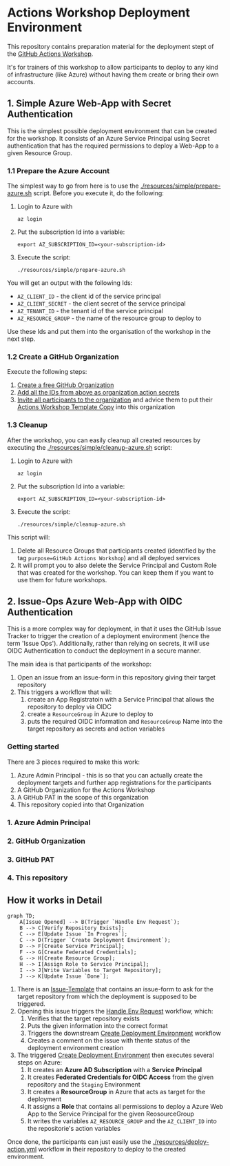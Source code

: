 # Actions Workshop Deployment Environment

This repository contains preparation material for the deployment stept of the [GitHub Actions Workshop](https://github.com/actions-workshop/actions-workshop).

It's for trainers of this workshop to allow participants to deploy to any kind of infrastructure (like Azure) without having them create or bring their own accounts.

## 1. Simple Azure Web-App with Secret Authentication

This is the simplest possible deployment environment that can be created for the workshop. It consists of an Azure Service Principal using Secret authentication that has the required permissions to deploy a Web-App to a given Resource Group.

### 1.1 Prepare the Azure Account

The simplest way to go from here is to use the [./resources/simple/prepare-azure.sh](./resources/simple/prepare-azure.sh) script. Before you execute it, do the following:

1. Login to Azure with
    ```shell
    az login
    ```
2. Put the subscription Id into a variable:
    ```shell
    export AZ_SUBSCRIPTION_ID=<your-subscription-id>
    ```
3. Execute the script:
    ```shell
    ./resources/simple/prepare-azure.sh
    ```

You will get an output with the following Ids:

- `AZ_CLIENT_ID` - the client id of the service principal
- `AZ_CLIENT_SECRET` - the client secret of the service principal
- `AZ_TENANT_ID` - the tenant id of the service principal
- `AZ_RESOURCE_GROUP` - the name of the resource group to deploy to

Use these Ids and put them into the organisation of the workshop in the next step.

### 1.2 Create a GitHub Organization

Execute the following steps:

1. [Create a free GitHub Organization](https://docs.github.com/en/github/setting-up-and-managing-organizations-and-teams/creating-a-new-organization-from-scratch)
2. [Add all the IDs from above as organization action secrets](https://docs.github.com/en/actions/reference/encrypted-secrets#creating-encrypted-secrets-for-an-organization)
3. [Invite all participants to the organization](https://docs.github.com/en/organizations/managing-membership-in-your-organization/inviting-users-to-join-your-organization) and advice them to put their [Actions Workshop Template Copy](https://github.com/actions-workshop/actions-workshop) into this organization

### 1.3 Cleanup

After the workshop, you can easily cleanup all created resources by executing the [./resources/simple/cleanup-azure.sh](./resources/simple/cleanup-azure.sh) script:

1. Login to Azure with
    ```shell
    az login
    ```
2. Put the subscription Id into a variable:
    ```shell
    export AZ_SUBSCRIPTION_ID=<your-subscription-id>
    ```
3. Execute the script:
    ```shell
    ./resources/simple/cleanup-azure.sh
    ```
    
This script will:

1. Delete all Resource Groups that participants created (identified by the tag `purpose=GitHub Actions Workshop`) and all deployed services
2. It will prompt you to also delete the Service Principal and Custom Role that was created for the workshop. You can keep them if you want to use them for future workshops.

## 2. Issue-Ops Azure Web-App with OIDC Authentication

This is a more complex way for deployment, in that it uses the GitHub Issue Tracker to trigger the creation of a deployment environment (hence the term 'Issue Ops'). Additionally, rather than relying on secrets, it will use OIDC Authentication to conduct the deployment in a secure manner.

The main idea is that participants of the workshop:

1. Open an issue from an issue-form in this repository giving their target repository
2. This triggers a workflow that will:
    1. create an App Registratoin with a Service Principal that allows the repository to deploy via OIDC
    2. create a `ResourceGroup` in Azure to deploy to
    3. puts the required OIDC information and `ResourceGroup` Name into the target repository as secrets and action variables

### Getting started

There are 3 pieces required to make this work:

1. Azure Admin Principal - this is so that you can actually create the deployment targets and further app registrations for the participants
2. A GitHub Organization for the Actions Workshop
3. A GitHub PAT in the scope of this organization
4. This repository copied into that Organization

### 1. Azure Admin Principal

### 2. GitHub Organization

### 3. GitHub PAT

### 4. This repository

## How it works in Detail

```mermaid
graph TD;
    A[Issue Opened] --> B(Trigger `Handle Env Request`);
    B --> C[Verify Repository Exists];
    C --> E[Update Issue `In Progres`];
    C --> D(Trigger `Create Deployment Environment`);
    D --> F[Create Service Principal];
    F --> G[Create Federated Credentials];
    G --> H[Create Resource Group];
    H --> I[Assign Role to Service Principal];
    I --> J[Write Variables to Target Repository];
    J --> K[Update Issue `Done`];
```

1. There is an [Issue-Template](./github/ISSUE_TEMPLATE/create-deployment-environment.md) that contains an issue-form to ask for the target repository from which the deployment is supposed to be triggered.
2. Opening this issue triggers the [Handle Env Request](./.github/workflows/handle-env-request.yml) workflow, which:
   1. Verifies that the target repository exists
   2. Puts the given information into the correct format
   3. Triggers the downstream [Create Deployment Environment](./.github/workflows/create-deployment-environment.yml) workflow
   4. Creates a comment on the issue with thente status of the deployment environment creation
3. The triggered [Create Deployment Environment](./.github/workflows/create-deployment-environment.yml) then executes several steps on Azure:
   1. It creates an **Azure AD Subscription** with a **Service Principal**
   2. It creates **Federated Credentials for OIDC Access** from the given repository and the `Staging` Environment
   3. It creates a **ResourceGroup** in Azure that acts as target for the deployment
   4. It assigns a **Role** that contains all permissions to deploy a Azure Web App to the Service Principal for the given ReosourceGroup
   5. It writes the variables `AZ_RESOURCE_GROUP` and the `AZ_CLIENT_ID` into the repositorie's action variables

Once done, the participants can just easily use the [./resources/deploy-action.yml](./resources/deploy-action.yml) workflow in their repository to deploy to the created environment.

